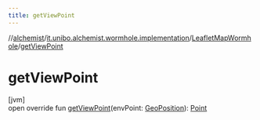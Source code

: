 ```yaml
---
title: getViewPoint
---
```

//[alchemist](../../../index.html)/[it.unibo.alchemist.wormhole.implementation](../index.html)/[LeafletMapWormhole](index.html)/[getViewPoint](get-view-point.html)



# getViewPoint



[jvm]\
open override fun [getViewPoint](get-view-point.html)(envPoint: [GeoPosition](../../it.unibo.alchemist.model.interfaces/-geo-position/index.html)): [Point](https://docs.oracle.com/javase/8/docs/api/java/awt/Point.html)





